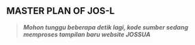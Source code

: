 ## MASTER PLAN OF JOS-L
>**_Mohon tunggu beberapa detik lagi, kode sumber sedang memproses tampilan baru website JOSSUA_**

## [ ](http://)

